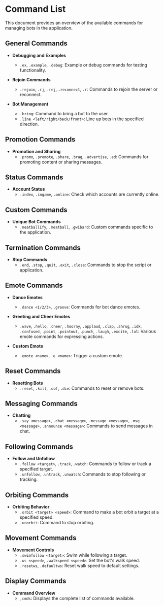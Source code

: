 # Command List

This document provides an overview of the available commands for managing bots in the application.

## General Commands

- **Debugging and Examples**
  - `.ex`, `.example`, `.debug`: Example or debug commands for testing functionality.

- **Rejoin Commands**
  - `.rejoin`, `.rj`, `.rej`, `.reconnect`, `.r`: Commands to rejoin the server or reconnect.

- **Bot Management**
  - `.bring`: Command to bring a bot to the user.
  - `.line <left/right/back/front>`: Line up bots in the specified direction.

## Promotion Commands

- **Promotion and Sharing**
  - `.promo`, `.promote`, `.share`, `.brag`, `.advertise`, `.ad`: Commands for promoting content or sharing messages.

## Status Commands

- **Account Status**
  - `.index`, `.ingame`, `.online`: Check which accounts are currently online.

## Custom Commands

- **Unique Bot Commands**
  - `.meatballify`, `.meatball`, `.gwibard`: Custom commands specific to the application.

## Termination Commands

- **Stop Commands**
  - `.end`, `.stop`, `.quit`, `.exit`, `.close`: Commands to stop the script or application.

## Emote Commands

- **Dance Emotes**
  - `.dance <1/2/3>`, `.groove`: Commands for bot dance emotes.

- **Greeting and Cheer Emotes**
  - `.wave`, `.hello`, `.cheer`, `.hooray`, `.applaud`, `.clap`, `.shrug`, `.idk`, `.confused`, `.point`, `.pointout`, `.punch`, `.laugh`, `.excite`, `.lol`: Various emote commands for expressing actions.

- **Custom Emote**
  - `.emote <name>`, `.e <name>`: Trigger a custom emote.

## Reset Commands

- **Resetting Bots**
  - `.reset`, `.kill`, `.oof`, `.die`: Commands to reset or remove bots.

## Messaging Commands

- **Chatting**
  - `.say <message>`, `.chat <message>`, `.message <message>`, `.msg <message>`, `.announce <message>`: Commands to send messages in chat.

## Following Commands

- **Follow and Unfollow**
  - `.follow <target>`, `.track`, `.watch`: Commands to follow or track a specified target.
  - `.unfollow`, `.untrack`, `.unwatch`: Commands to stop following or tracking.

## Orbiting Commands

- **Orbiting Behavior**
  - `.orbit <target> <speed>`: Command to make a bot orbit a target at a specified speed.
  - `.unorbit`: Command to stop orbiting.

## Movement Commands

- **Movement Controls**
  - `.swimfollow <target>`: Swim while following a target.
  - `.ws <speed>`, `.walkspeed <speed>`: Set the bot's walk speed.
  - `.resetws`, `.defaultws`: Reset walk speed to default settings.

## Display Commands

- **Command Overview**
  - `,cmds`: Displays the complete list of commands available.
